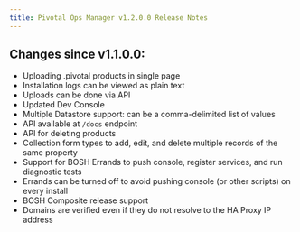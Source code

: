```yaml
---
title: Pivotal Ops Manager v1.2.0.0 Release Notes
---
```


## Changes since v1.1.0.0:

* Uploading .pivotal products in single page
* Installation logs can be viewed as plain text
* Uploads can be done via API
* Updated Dev Console
* Multiple Datastore support: can be a comma-delimited list of values
* API available at `/docs` endpoint
* API for deleting products
* Collection form types to add, edit, and delete multiple records of the same property
* Support for BOSH Errands to push console, register services, and run diagnostic tests
* Errands can be turned off to avoid pushing console (or other scripts) on every install
* BOSH Composite release support
* Domains are verified even if they do not resolve to the HA Proxy IP address
